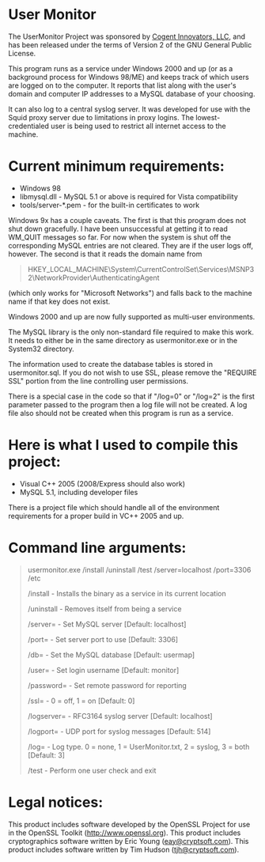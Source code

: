 # User Monitor
The UserMonitor Project was sponsored by [Cogent Innovators, LLC](http://www.cogentinnovators.com/), and has been released under the terms of Version 2 of the GNU General Public License.

This program runs as a service under Windows 2000 and up (or as a background process for Windows 98/ME) and keeps track of which users are logged on to the computer. It reports that list along with the user's domain and computer IP addresses to a MySQL database of your choosing.

It can also log to a central syslog server. It was developed for use with the Squid proxy server due to limitations in proxy logins. The lowest-credentialed user is being used to restrict all internet access to the machine.

# Current minimum requirements:

* Windows 98
* libmysql.dll - MySQL 5.1 or above is required for Vista compatibility
* tools/server-*.pem - for the built-in certificates to work

Windows 9x has a couple caveats. The first is that this program does not shut down
gracefully. I have been unsuccessful at getting it to read WM_QUIT messages so far.
For now when the system is shut off the corresponding MySQL entries are not
cleared. They are if the user logs off, however. The second is that it reads the
domain name from

> HKEY_LOCAL_MACHINE\System\CurrentControlSet\Services\MSNP32\NetworkProvider\AuthenticatingAgent

(which only works for "Microsoft Networks") and falls back to the machine name if
that key does not exist.

Windows 2000 and up are now fully supported as multi-user environments.

The MySQL library is the only non-standard file required to make this work. It needs
to either be in the same directory as usermonitor.exe or in the System32 directory.

The information used to create the database tables is stored in usermonitor.sql. If
you do not wish to use SSL, please remove the "REQUIRE SSL" portion from the line
controlling user permissions.

There is a special case in the code so that if "/log=0" or "/log=2" is the first
parameter passed to the program then a log file will not be created. A log file also
should not be created when this program is run as a service.

# Here is what I used to compile this project:

* Visual C++ 2005 (2008/Express should also work)
* MySQL 5.1, including developer files

There is a project file which should handle all of the environment requirements for
a proper build in VC++ 2005 and up.

# Command line arguments:

> usermonitor.exe /install /uninstall /test /server=localhost /port=3306 /etc
>
> /install		- Installs the binary as a service in its current location
>
> /uninstall	- Removes itself from being a service
>
> /server=		- Set MySQL server					[Default: localhost]
>
> /port=			- Set server port to use		[Default: 3306]
>
> /db=				- Set the MySQL database		[Default: usermap]
>
> /user=			- Set login username				[Default: monitor]
>
> /password=	- Set remote password for reporting
>
> /ssl=				- 0 = off, 1 = on						[Default: 0]
>
> /logserver=	- RFC3164 syslog server			[Default: localhost]
>
> /logport=		- UDP port for syslog messages	[Default: 514]
>
> /log=				- Log type. 0 = none, 1 = UserMonitor.txt, 2 = syslog, 3 = both [Default: 3]
>
> /test			- Perform one user check and exit

# Legal notices:

This product includes software developed by the OpenSSL Project for use in the
OpenSSL Toolkit (http://www.openssl.org). This product includes cryptographics
software written by Eric Young (eay@cryptsoft.com). This product includes software
written by Tim Hudson (tjh@cryptsoft.com).

